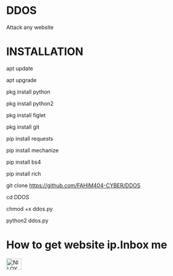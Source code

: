 # DDOS
Attack any website

# INSTALLATION

apt update

apt upgrade

pkg install python

pkg install python2

pkg install figlet

pkg install git

pip install requests

pip install mechanize

pip install bs4

pip install rich

git clone https://github.com/FAHIM404-CYBER/DDOS

cd DDOS

chmod +x ddos.py

python2 ddos.py



# How to get website ip.Inbox me
<a href="https://www.facebook.com/profile.php?id=100077796256408" target="blank"><img align="center" src="https://raw.githubusercontent.com/rahuldkjain/github-profile-readme-generator/master/src/images/icons/Social/facebook.svg" alt="NILOY.VAU.6" height="30" width="40" /></a>

